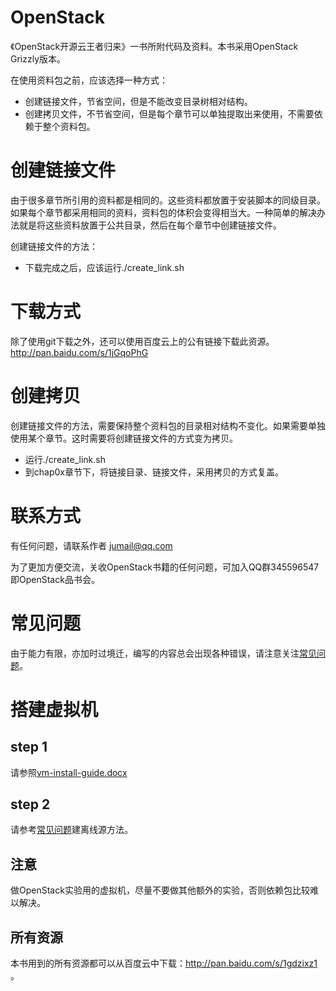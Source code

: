 OpenStack
=========

《OpenStack开源云王者归来》一书所附代码及资料。本书采用OpenStack Grizzly版本。

在使用资料包之前，应该选择一种方式：

- 创建链接文件，节省空间，但是不能改变目录树相对结构。
- 创建拷贝文件，不节省空间，但是每个章节可以单独提取出来使用，不需要依赖于整个资料包。


# 创建链接文件
由于很多章节所引用的资料都是相同的。这些资料都放置于安装脚本的同级目录。如果每个章节都采用相同的资料，资料包的体积会变得相当大。一种简单的解决办法就是将这些资料放置于公共目录，然后在每个章节中创建链接文件。

创建链接文件的方法：
* 下载完成之后，应该运行./create_link.sh

# 下载方式
除了使用git下载之外，还可以使用百度云上的公有链接下载此资源。
http://pan.baidu.com/s/1jGqoPhG


# 创建拷贝

创建链接文件的方法，需要保持整个资料包的目录相对结构不变化。如果需要单独使用某个章节。这时需要将创建链接文件的方式变为拷贝。

- 运行./create_link.sh
- 到chap0x章节下，将链接目录、链接文件，采用拷贝的方式复盖。

# 联系方式
有任何问题，请联系作者 jumail@qq.com

为了更加方便交流，关收OpenStack书籍的任何问题，可加入QQ群345596547即OpenStack品书会。

# 常见问题

由于能力有限，亦加时过境迁，编写的内容总会出现各种错误，请注意关注[常见问题](https://github.com/JiYou/openstack/blob/master/qa.md)。

# 搭建虚拟机

## step 1
请参照[vm-install-guide.docx](./vm-install-guide.docx)

## step 2
请参考[常见问题](https://github.com/JiYou/openstack/blob/master/qa.md)建离线源方法。

## 注意
做OpenStack实验用的虚拟机，尽量不要做其他额外的实验，否则依赖包比较难以解决。


## 所有资源
本书用到的所有资源都可以从百度云中下载：http://pan.baidu.com/s/1gdzixz1 。
